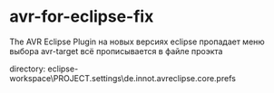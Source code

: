 # avr-for-eclipse-fix

The AVR Eclipse Plugin
на новых версиях eclipse пропадает меню выбора avr-target
всё прописывается в файле проэкта

directory:
eclipse-workspace\PROJECT\.settings\de.innot.avreclipse.core.prefs
